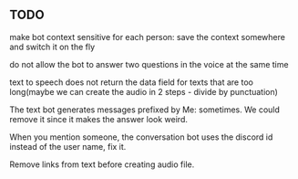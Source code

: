 ## TODO

make bot context sensitive for each person: save the context somewhere and switch it on the fly

do not allow the bot to answer two questions in the voice at the same time

text to speech does not return the data field for texts that are too long(maybe we can create the audio in 2 steps - divide by punctuation)

The text bot generates messages prefixed by Me: sometimes. We could remove it since it makes the answer look weird.

When you mention someone, the conversation bot uses the discord id instead of the user name, fix it.

Remove links from text before creating audio file.

